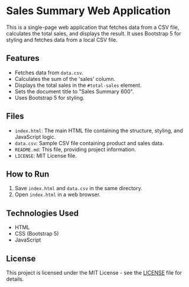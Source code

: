 # Sales Summary Web Application

This is a single-page web application that fetches data from a CSV file, calculates the total sales, and displays the result. It uses Bootstrap 5 for styling and fetches data from a local CSV file.

## Features

*   Fetches data from `data.csv`.
*   Calculates the sum of the 'sales' column.
*   Displays the total sales in the `#total-sales` element.
*   Sets the document title to "Sales Summary 600".
*   Uses Bootstrap 5 for styling.

## Files

*   `index.html`: The main HTML file containing the structure, styling, and JavaScript logic.
*   `data.csv`: Sample CSV file containing product and sales data.
*   `README.md`: This file, providing project information.
*   `LICENSE`: MIT License file.

## How to Run

1.  Save `index.html` and `data.csv` in the same directory.
2.  Open `index.html` in a web browser.

## Technologies Used

*   HTML
*   CSS (Bootstrap 5)
*   JavaScript

## License

This project is licensed under the MIT License - see the [LICENSE](LICENSE) file for details.